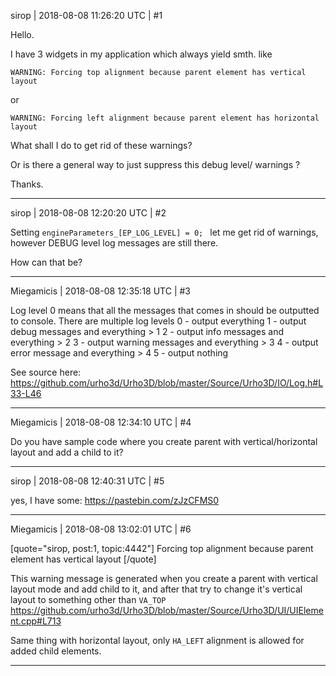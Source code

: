 sirop | 2018-08-08 11:26:20 UTC | #1

Hello.

I have 3 widgets in my application which always yield smth. like
```
WARNING: Forcing top alignment because parent element has vertical layout
```
or 
```
WARNING: Forcing left alignment because parent element has horizontal layout
```

What shall I do to get rid of these warnings? 

Or is there a general way to just suppress this debug level/ warnings ?

Thanks.

-------------------------

sirop | 2018-08-08 12:20:20 UTC | #2

Setting   `engineParameters_[EP_LOG_LEVEL] = 0; `   let me get rid of warnings, however DEBUG level log messages are still there.

How can that be?

-------------------------

Miegamicis | 2018-08-08 12:35:18 UTC | #3

Log level 0 means that all the messages that comes in should be outputted to console.
There are multiple log levels
0 - output everything
1 - output debug messages and everything > 1
2 - output info messages and everything > 2
3 - output warning messages and everything > 3
4 - output error message and everything > 4
5 - output nothing

See source here: https://github.com/urho3d/Urho3D/blob/master/Source/Urho3D/IO/Log.h#L33-L46

-------------------------

Miegamicis | 2018-08-08 12:34:10 UTC | #4

Do you have sample code where you create parent with vertical/horizontal layout and add a child to it?

-------------------------

sirop | 2018-08-08 12:40:31 UTC | #5

yes, I have some: https://pastebin.com/zJzCFMS0

-------------------------

Miegamicis | 2018-08-08 13:02:01 UTC | #6

[quote="sirop, post:1, topic:4442"]
Forcing top alignment because parent element has vertical layout
[/quote]

This warning message is generated when you create a parent with vertical layout mode and add child to it, and after that try to change it's vertical layout to something other than `VA_TOP`
https://github.com/urho3d/Urho3D/blob/master/Source/Urho3D/UI/UIElement.cpp#L713

Same thing with horizontal layout, only `HA_LEFT` alignment is allowed for added child elements.

-------------------------

